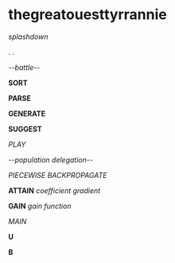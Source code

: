 # thegreatouesttyrrannie
_splashdown_

.
.

--_battle_--

**SORT**

**PARSE**

**GENERATE**

**SUGGEST**

*PLAY*

--_population delegation_--

*PIECEWISE BACKPROPAGATE*

**ATTAIN** _coefficient gradient_

**GAIN** _gain function_

*MAIN*

**U**

**B**
